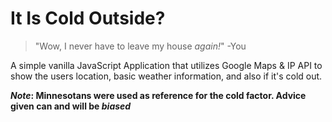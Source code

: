 # It Is Cold Outside?
>"Wow, I never have to leave my house _again!_"
-You

A simple vanilla JavaScript Application that utilizes Google Maps &amp; IP API to show the users location, basic weather information, and also if it's cold out. 

**_Note_: Minnesotans were used as reference for the cold factor. 
Advice given can and will be _biased_**
